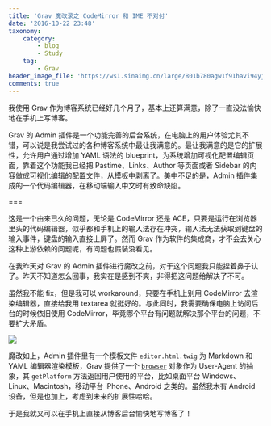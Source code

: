 ```yaml
---
title: 'Grav 魔改录之 CodeMirror 和 IME 不对付'
date: '2016-10-22 23:48'
taxonomy:
    category:
        - blog
        - Study
    tag:
        - Grav
header_image_file: 'https://ws1.sinaimg.cn/large/801b780agw1f91havi94yj20gl07b3yy.jpg'
comments: true
---
```


我使用 Grav 作为博客系统已经好几个月了，基本上还算满意，除了一直没法愉快地在手机上写博客。

Grav 的 Admin 插件是一个功能完善的后台系统，在电脑上的用户体验尤其不错，可以说是我尝试过的各种博客系统中最让我满意的。最让我满意的是它的扩展性，允许用户通过增加 YAML 语法的 blueprint，为系统增加可视化配置编辑页面，靠着这个功能我已经把 Pastime、Links、Author 等页面或者 Sidebar 的内容做成可视化编辑的配置文件，从模板中剥离了。美中不足的是，Admin 插件集成的一个代码编辑器，在移动端输入中文时有致命缺陷。

===

这是一个由来已久的问题，无论是 CodeMirror 还是 ACE，只要是运行在浏览器里头的代码编辑器，似乎都和手机上的输入法存在冲突，输入法无法获取到键盘的输入事件，键盘的输入直接上屏了。然而 Grav 作为软件的集成商，才不会去关心这种上游依赖的问题呢，有问题也假装没看见。

在我昨天对 Grav 的 Admin 插件进行魔改之前，对于这个问题我只能捏着鼻子认了。昨天不知道怎么回事，我实在是感到不爽，非得把这问题给解决了不可。

虽然我不能 fix，但是我可以 workaround，只要在手机上别用 CodeMirror 去渲染编辑器，直接给我用 textarea 就挺好的。与此同时，我需要确保电脑上访问后台的时候依旧使用 CodeMirror，毕竟哪个平台有问题就解决那个平台的问题，不要扩大矛盾。

![](https://ws3.sinaimg.cn/large/801b780agw1f91gvud4ehj21ba0bg7a1.jpg)

魔改如上，Admin 插件里有一个模板文件 `editor.html.twig` 为 Markdown 和 YAML 编辑器渲染模板，Grav 提供了一个 [`browser`][1] 对象作为 User-Agent 的抽象，其 `getPlatform` 方法返回用户使用的平台，比如桌面平台 Windows、Linux、Macintosh，移动平台 iPhone、Android 之类的。虽然我木有 Android 设备，但是也加上，考虑到未来的扩展性哈哈。

于是我就又可以在手机上直接从博客后台愉快地写博客了！

[1]: https://learn.getgrav.org/themes/theme-vars#browser-object

